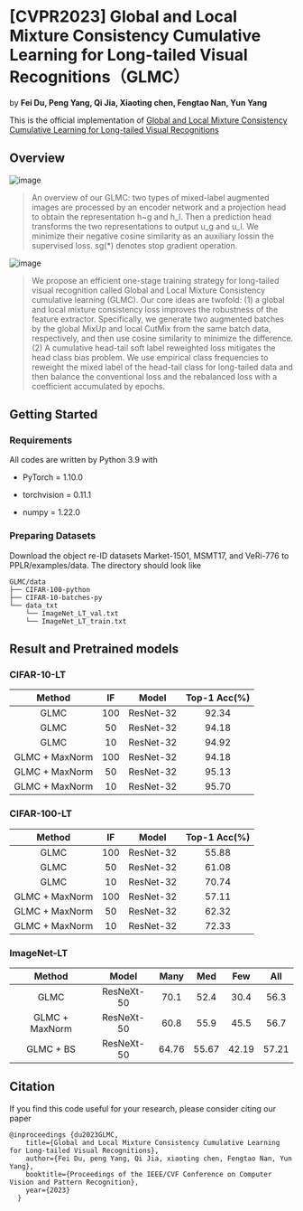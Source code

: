 # [CVPR2023] Global and Local Mixture Consistency Cumulative Learning for Long-tailed Visual Recognitions（GLMC）
by **Fei Du, Peng Yang, Qi Jia, Xiaoting chen, Fengtao Nan, Yun Yang**

This is the official implementation of  [Global and Local Mixture Consistency Cumulative Learning for Long-tailed Visual Recognitions](https://github.com/ynu-yangpeng/GLMC/edit/main/README.md)

## Overview
![image](https://user-images.githubusercontent.com/48430480/222313046-fe5a8a54-cf78-4726-aea2-e866de8338ea.png)

> An overview of our GLMC: two types of mixed-label augmented images are processed by an encoder network and a projection head to obtain the representation h~g and h_l. Then a prediction head transforms the two representations to output u_g and u_l. We minimize their negative cosine similarity as an auxiliary lossin the supervised loss. sg(*) denotes stop gradient operation.

> 
![image](https://user-images.githubusercontent.com/48430480/222028170-e63da465-e143-4c6d-bdb9-ca1b3e31d469.png)


> We propose an efficient one-stage training strategy for long-tailed visual recognition called Global and Local Mixture Consistency cumulative learning (GLMC). Our core ideas are twofold: (1) a global and local mixture consistency loss improves the robustness of the feature extractor. Specifically, we generate two augmented batches by the global MixUp and local CutMix from the same batch data, respectively, and then use cosine similarity to minimize the difference. (2) A cumulative head-tail soft label reweighted loss mitigates the head class bias problem. We use empirical class frequencies to reweight the mixed label of the head-tail class for long-tailed data and then balance the conventional loss and the rebalanced loss with a coefficient accumulated by epochs.

## Getting Started
### Requirements
All codes are written by Python 3.9 with

- PyTorch = 1.10.0 

- torchvision = 0.11.1

- numpy = 1.22.0

### Preparing Datasets
Download the object re-ID datasets Market-1501, MSMT17, and VeRi-776 to PPLR/examples/data. The directory should look like

````
GLMC/data
├── CIFAR-100-python
├── CIFAR-10-batches-py
└── data_txt
    └── ImageNet_LT_val.txt
    └── ImageNet_LT_train.txt
````

## Result and Pretrained models

### CIFAR-10-LT
| Method | IF | Model | Top-1 Acc(%) |
| :---:| :---:|:---:|:---:|
| GLMC   | 100   | ResNet-32     | 92.34    |
| GLMC   | 50    | ResNet-32     | 94.18    |
| GLMC   | 10    | ResNet-32     | 94.92    |
| GLMC +  MaxNorm  | 100   | ResNet-32     | 94.18    |
| GLMC +  MaxNorm  | 50    | ResNet-32     | 95.13    |
| GLMC +  MaxNorm  | 10    | ResNet-32     | 95.70    |

### CIFAR-100-LT     
| Method | IF | Model | Top-1 Acc(%) |
| :---:| :---:|:---:|:---:|    
| GLMC   | 100   | ResNet-32     | 55.88    |
| GLMC   | 50    | ResNet-32     | 61.08    |
| GLMC   | 10    | ResNet-32     | 70.74    |
| GLMC +  MaxNorm  | 100   | ResNet-32     | 57.11    |
| GLMC +  MaxNorm  | 50    | ResNet-32     | 62.32    |
| GLMC +  MaxNorm  | 10    | ResNet-32     | 72.33    |

### ImageNet-LT     
| Method | Model | Many | Med | Few | All |
| :---:| :---:|:---:|:---:|:---:| :---:| 
| GLMC              |ResNeXt-50     | 70.1     | 52.4     | 30.4     | 56.3    |
| GLMC + MaxNorm    |ResNeXt-50     | 60.8     | 55.9     | 45.5     | 56.7    |
| GLMC + BS         |ResNeXt-50     | 64.76    | 55.67    | 42.19    | 57.21   |


## Citation
If you find this code useful for your research, please consider citing our paper<br>
````
@inproceedings {du2023GLMC,
    title={Global and Local Mixture Consistency Cumulative Learning for Long-tailed Visual Recognitions},
    author={Fei Du, peng Yang, Qi Jia, xiaoting chen, Fengtao Nan, Yun Yang},
    booktitle={Proceedings of the IEEE/CVF Conference on Computer Vision and Pattern Recognition},
    year={2023}
  }
````
